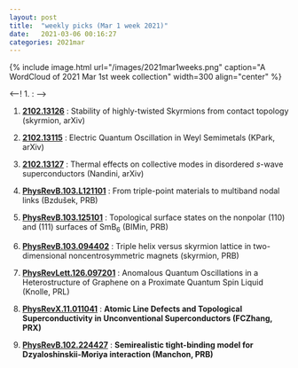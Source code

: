 ```yaml
---
layout: post
title:  "weekly picks (Mar 1 week 2021)"
date:   2021-03-06 00:16:27
categories: 2021mar
---
```


{% include image.html url="/images/2021mar1weeks.png" caption="A WordCloud of 2021 Mar 1st week collection" width=300 align="center" %}


<--! 1. **[]()** : -->

1. **[2102.13126](http://arxiv.org/abs/2102.13126)** : Stability of highly-twisted Skyrmions from contact topology (skyrmion, arXiv)

1. **[2102.13115](http://arxiv.org/abs/2102.13115)** : Electric Quantum Oscillation in Weyl Semimetals (KPark, arXiv)

1. **[2102.13127](http://arxiv.org/abs/2102.13127)** : Thermal effects on collective modes in disordered $s$-wave superconductors (Nandini, arXiv)

1. **[PhysRevB.103.L121101](https://link.aps.org/doi/10.1103/PhysRevB.103.L121101)** : From triple-point materials to multiband nodal links (Bzdušek, PRB)

1. **[PhysRevB.103.125101](https://link.aps.org/doi/10.1103/PhysRevB.103.125101)** : Topological surface states on the nonpolar (110) and (111) surfaces of ${\mathrm{SmB}}_{6}$ (BIMin, PRB)

1. **[PhysRevB.103.094402](https://link.aps.org/doi/10.1103/PhysRevB.103.094402)** : Triple helix versus skyrmion lattice in two-dimensional noncentrosymmetric magnets (skyrmion, PRB)

1. **[PhysRevLett.126.097201](https://link.aps.org/doi/10.1103/PhysRevLett.126.097201)** : Anomalous Quantum Oscillations in a Heterostructure of Graphene on a Proximate Quantum Spin Liquid (Knolle, PRL)

1. **[PhysRevX.11.011041](https://link.aps.org/doi/10.1103/PhysRevX.11.011041)** : **Atomic Line Defects and Topological Superconductivity in Unconventional Superconductors (FCZhang, PRX)**

1. **[PhysRevB.102.224427](https://link.aps.org/doi/10.1103/PhysRevB.102.224427)** : **Semirealistic tight-binding model for Dzyaloshinskii-Moriya interaction (Manchon, PRB)**

